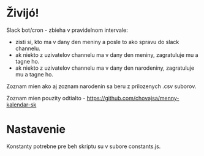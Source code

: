# Živijó!

Slack bot/cron - zbieha v pravidelnom intervale:
- zisti si, kto ma v dany den meniny a posle to ako spravu do slack channelu.
- ak niekto z uzivatelov channelu ma v dany den meniny, zagratuluje mu a tagne ho.
- ak niekto z uzivatelov channelu ma v dany den narodeniny, zagratuluje mu a tagne ho.

Zoznam mien ako aj zoznam narodenin sa beru z prilozenych .csv suborov.

Zoznam mien pouzity odtialto - https://github.com/chovajsa/menny-kalendar-sk

# Nastavenie

Konstanty potrebne pre beh skriptu su v subore constants.js.